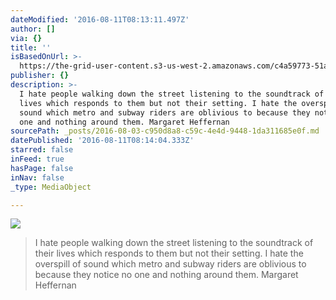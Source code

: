 ```yaml
---
dateModified: '2016-08-11T08:13:11.497Z'
author: []
via: {}
title: ''
isBasedOnUrl: >-
  https://the-grid-user-content.s3-us-west-2.amazonaws.com/c4a59773-51a1-4836-8029-26e51cf1e4bd.jpg
publisher: {}
description: >-
  I hate people walking down the street listening to the soundtrack of their
  lives which responds to them but not their setting. I hate the overspill of
  sound which metro and subway riders are oblivious to because they notice no
  one and nothing around them. Margaret Heffernan
sourcePath: _posts/2016-08-03-c950d8a8-c59c-4e4d-9448-1da311685e0f.md
datePublished: '2016-08-11T08:14:04.333Z'
starred: false
inFeed: true
hasPage: false
inNav: false
_type: MediaObject

---
```

![](https://the-grid-user-content.s3-us-west-2.amazonaws.com/c4a59773-51a1-4836-8029-26e51cf1e4bd.jpg)

> I hate people walking down the street listening to the soundtrack of their lives which responds to them but not their setting. I hate the overspill of sound which metro and subway riders are oblivious to because they notice no one and nothing around them. Margaret Heffernan